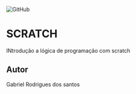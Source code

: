 ![GitHub](https://img.shields.io/github/license/gabrielrodriguesdossantos/SCRATCH)
# SCRATCH
INtrodução a lógica de programação com scratch
## Autor
Gabriel Rodrigues dos santos
